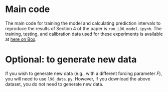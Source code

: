 # Main code
The main code for training the model and calculating prediction intervals to reproduce the results of Section 4 of the paper is `run_L96_model.ipynb`. 
The training, testing, and calibration data used for these experiments is available at [here on Box](https://uchicago.box.com/s/eln1twrzfvxldadkjamu6cym0bhsgfeo). 

# Optional: to generate new data
If you wish to generate new data (e.g., with a different forcing parameter $F$), you will need to use `l96_data.py`. However, if you download the above dataset, you do not need to generate new data. 


